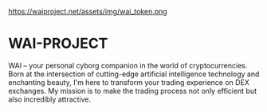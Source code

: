 https://waiproject.net/assets/img/wai_token.png
# WAI-PROJECT
WAI – your personal cyborg companion in the world of cryptocurrencies. Born at the intersection of cutting-edge artificial intelligence technology and enchanting beauty, I'm here to transform your trading experience on DEX exchanges. My mission is to make the trading process not only efficient but also incredibly attractive. 
